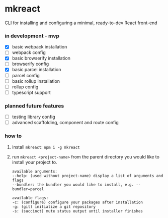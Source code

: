 # mkreact
CLI for installing and configuring a minimal, ready-to-dev React front-end

### in development - mvp
- [x] basic webpack installation
- [ ] webpack config
- [x] basic browserify installation
- [ ] browserify config
- [x] basic parcel installation
- [ ] parcel config
- [ ] basic rollup installation
- [ ] rollup config
- [ ] typescript support

### planned future features
- [ ] testing library config
- [ ] advanced scaffolding, component and route config

### how to
1. install `mkreact`: `npm i -g mkreact`
2. run `mkreact <project-name>` from the parent directory you would like to install your project to.

    ```
    available arguments:
    --help: (used without project-name) display a list of arguments and flags
    --bundler: the bundler you would like to install, e.g. --bundler=parcel
    ```
    ```
    available flags:
    -c: (configure) configure your packages after installation
    -g: (git) initialize a git repository
    -s: (succinct) mute status output until installer finishes
    ```
